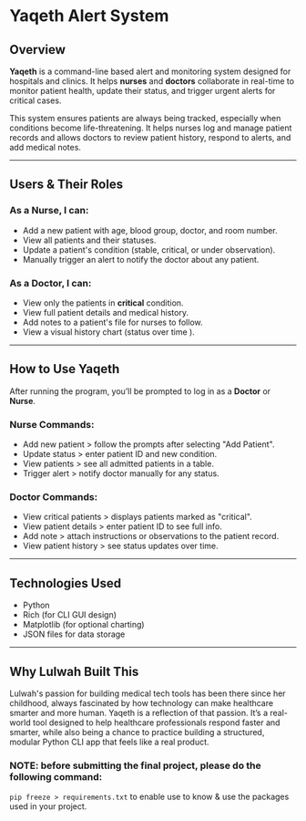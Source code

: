 # Yaqeth Alert System

## Overview

**Yaqeth** is a command-line based alert and monitoring system designed for hospitals and clinics. It helps **nurses** and **doctors** collaborate in real-time to monitor patient health, update their status, and trigger urgent alerts for critical cases.

This system ensures patients are always being tracked, especially when conditions become life-threatening. It helps nurses log and manage patient records and allows doctors to review patient history, respond to alerts, and add medical notes.

---

## Users & Their Roles

### As a Nurse, I can:
- Add a new patient with age, blood group, doctor, and room number.
- View all patients and their statuses.
- Update a patient's condition (stable, critical, or under observation).
- Manually trigger an alert to notify the doctor about any patient.

### As a Doctor, I can:
- View only the patients in **critical** condition.
- View full patient details and medical history.
- Add notes to a patient's file for nurses to follow.
- View a visual history chart (status over time ).

---

## How to Use Yaqeth

After running the program, you’ll be prompted to log in as a **Doctor** or **Nurse**.

### Nurse Commands:
- Add new patient > follow the prompts after selecting "Add Patient".
- Update status > enter patient ID and new condition.
- View patients > see all admitted patients in a table.
- Trigger alert > notify doctor manually for any status.

### Doctor Commands:
- View critical patients > displays patients marked as "critical".
- View patient details > enter patient ID to see full info.
- Add note > attach instructions or observations to the patient record.
- View patient history > see status updates over time.

---

## Technologies Used
- Python
- Rich (for CLI GUI design)
- Matplotlib (for optional charting)
- JSON files for data storage

--- 
## Why Lulwah Built This
Lulwah's passion for building medical tech tools has been there since her childhood, always fascinated by how technology can make healthcare smarter and more human. Yaqeth is a reflection of that passion. It’s a real-world tool designed to help healthcare professionals respond faster and smarter, while also being a chance to practice building a structured, modular Python CLI app that feels like a real product.


### NOTE: before submitting the final project, please do the following command:
`pip freeze > requirements.txt` to enable use to know & use the packages used in your project.
